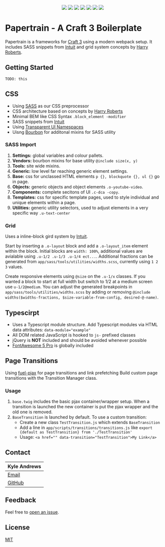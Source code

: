 <p align="center">
<a href="#"><img src="https://i.imgur.com/s4wcp4b.png"/></a>
<img style="display:inline-block;" src="https://img.shields.io/badge/markup-HTML-orange.svg?style=flat-square"/>
<img style="display:inline-block;" src="https://img.shields.io/badge/style-SASS-blue.svg?style=flat-square"/>
<img style="display:inline-block;" src="https://img.shields.io/badge/typescript-3.1-yellow.svg?style=flat-square"/>
<img style="display:inline-block;" src="https://img.shields.io/badge/bundler-webpack-5299c8.svg?style=flat-square"/>
<img style="display:inline-block;" src="https://img.shields.io/badge/CMS-Craft%203-ff69b4.svg?style=flat-square"/>
<a style="display:inline-block;" href="https://github.com/AndrewK9/papertrain/blob/master/LICENSE"><img src="https://img.shields.io/badge/license-MIT-lightgray.svg?style=flat-square"/></a>
</p>

# Papertrain - A Craft 3 Boilerplate
Papertrain is a frameworks for [Craft 3](https://craftcms.com/3) using a modern webpack setup. It includes SASS snippets from [Intuit](https://github.com/intuit) and grid system concepts by [Harry Roberts](https://csswizardry.com/2011/08/building-better-grid-systems/).

## Getting Started

`TODO: this`

## CSS
- Using [SASS](https://sass-lang.com/) as our CSS preprocessor
- CSS architecture based on concepts by [Harry Roberts](https://csswizardry.com/2011/08/building-better-grid-systems/)
- Minimal BEM like CSS Syntax `.block_element -modifier`
- SASS snippets from [Intuit](https://github.com/intuit)
- Using [Transparent UI Namespaces](https://csswizardry.com/2015/03/more-transparent-ui-code-with-namespaces/)
- Uisng [Bourbon](https://www.bourbon.io/) for additonal mixins for SASS utility

### SASS Import
1. __Settings:__ global variables and colour pallets.
1. __Vendors:__ bourbon mixins for base utility `@include size(x, y)`
1. __Tools:__ site wide mixins.
1. __Generic:__ low level far reaching generic element settings.
1. __Base:__ css for unclassed HTML elements `p {}, blockquote {}, ul {}` go in page.
1. __Objects:__ generic objects and object elements `.o-youtube-video`.
1. __Components:__ complete secitons of UI `.c-dca -copy`.
1. __Templates:__ css for specific template pages, used to style individual and unique elements within a page.
1. __Utilities:__ generic utility selectors, used to adjust elements in a very specific way `.u-text-center`

### Grid
Uses a inline-block gird system by [Intuit](https://github.com/intuit).

Start by inserting a `.o-layout` block and add a `.o-layout_item` element within the block. Initial blocks are `width: 100%`, additional values are avialable using `.u-1/2 .u-1/3 .u-1/4 ect...`. Additional fractions can be generated from `app/sass/tools/utilities/widths.scss`, currently using `1 2 3` values.

Create responsive elements using `@size` on the `.u-1/x` classes. If you wanted a block to start at full width but switch to 1/2 at a medium screen use `u-1/2@medium`. You can adjust the generated breakpoints in `app/sass/tools/utilities/widths.scss` by adding or removing `@include widths($widths-fractions, $size-variable-from-config, desired-@-name)`.

## Typescirpt
- Uses a Typescript module structure. Add Typescript modules via HTML data attributes: `data-module="example"`
- All DOM related JavaScript is hooked to `js-` prefixed classes
- jQuery is **NOT** included and should be avoided whenever possible
- [FontAwesome 5 Pro](https://fontawesome.com/) is globally included

## Page Transitions
Using [fuel-pjax](https://github.com/Pageworks/fuel-pjax) for page transitions and link prefetching Build custom page transitions with the Transition Manager class.

### Usage
1. `base.twig` includes the basic pjax container/wrapper setup. When a transition is launched the new container is put the pjax wrapper and the old one is removed.
1. `BaseTransition` is launched by default. To use a custom transition:
    - Create a new class `TestTransition.js` which extends `BaseTransition`
    - Add a line in `app/scripts/transitions/transitions.js` like `export {default as TestTransition} from './TestTransition'`
    - Usage: `<a href="" data-transition="TestTransition">My Link</a>`

## Contact
Kyle Andrews |
|--------------------------------------------|
| [Email](mailto:kylea@page.works)           |
| [GitHub](https://github.com/codewithkyle)  |

## Feedback
Feel free to [open an issue](https://github.com/Pageworks/papertrain/issues).

## License
[MIT](https://github.com/Pageworks/papertrain/blob/master/LICENSE)